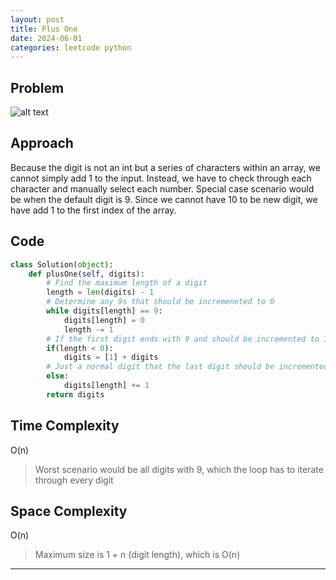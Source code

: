 ```yaml
---
layout: post
title: Plus One
date: 2024-06-01
categories: leetcode python
---
```


## Problem
![alt text](/blog/public/img/PlusOne.png)

## Approach
Because the digit is not an int but a series of characters within an array, we cannot simply add 1 to the input. Instead, we have to check through each character and manually select each number. Special case scenario would be when the default digit is 9. Since we cannot have 10 to be new digit, we have add 1 to the first index of the array.

## Code
```python
class Solution(object):
    def plusOne(self, digits):
        # Find the maximum length of a digit
        length = len(digits) - 1
        # Determine any 9s that should be incremeneted to 0 
        while digits[length] == 9:
            digits[length] = 0
            length -= 1
        # If the first digit ends with 9 and should be incremented to 10, append 1 at front
        if(length < 0):
            digits = [1] + digits
        # Just a normal digit that the last digit should be incremented
        else:
            digits[length] += 1
        return digits
```

## Time Complexity
O(n)
> Worst scenario would be all digits with 9, which the loop has to iterate through every digit

## Space Complexity
O(n)
> Maximum size is 1 + n (digit length), which is O(n) 

---